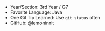 - Year/Section: 3rd Year / G7
- Favorite Language: Java
- One Git Tip Learned: Use `git status` often
- GitHub: @lemoninnit